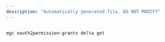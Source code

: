 ```yaml
---
description: "Automatically generated file. DO NOT MODIFY"
---
```


```cli

mgc oauth2permission-grants delta get

```